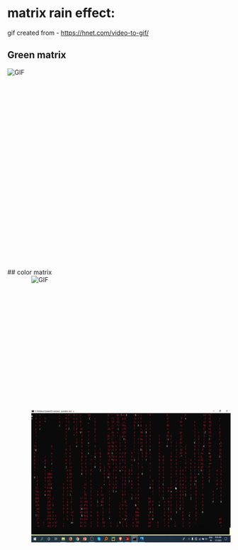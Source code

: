 # matrix rain effect:
gif created from - https://hnet.com/video-to-gif/

## Green matrix
 <img align="right" alt="GIF" src="https://github.com/HotuRam/cmatrix/blob/main/gifs/matrix.gif?raw=true" width="910" height="450" />
<!--   -->
<!--  -->
## color matrix
 <img align="right" alt="GIF" src="https://github.com/HotuRam/cmatrix/blob/main/gifs/mixed-%20matrix.gif?raw=true" width="450" height="300" />
 <img align="right" alt="GIF" src="https://github.com/HotuRam/cmatrix/blob/main/gifs/red%20matrix.gif?raw=true" width="450" height="300" />

